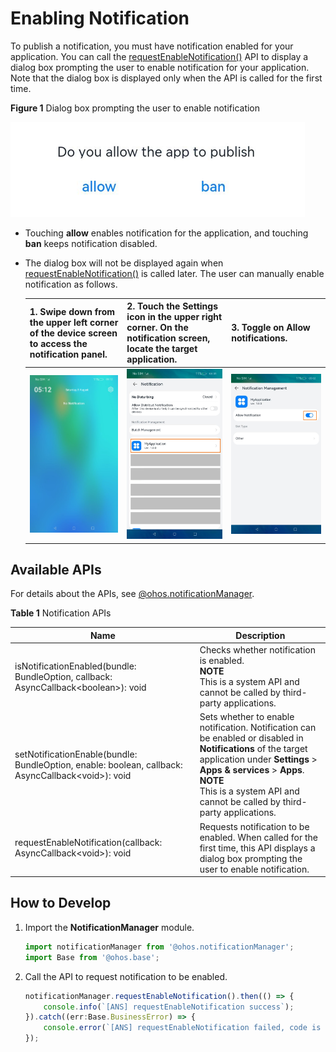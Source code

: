 # Enabling Notification


To publish a notification, you must have notification enabled for your application. You can call the [requestEnableNotification()](../reference/apis/js-apis-notificationManager.md#notificationmanagerrequestenablenotification) API to display a dialog box prompting the user to enable notification for your application. Note that the dialog box is displayed only when the API is called for the first time.

**Figure 1** Dialog box prompting the user to enable notification

![en-us_image_0000001416585590](figures/en-us_image_0000001416585590.png)


- Touching **allow** enables notification for the application, and touching **ban** keeps notification disabled.

- The dialog box will not be displayed again when [requestEnableNotification()](../reference/apis/js-apis-notificationManager.md#notificationmanagerrequestenablenotification) is called later. The user can manually enable notification as follows.
  
  | 1. Swipe down from the upper left corner of the device screen to access the notification panel.                             | 2. Touch the **Settings** icon in the upper right corner. On the notification screen, locate the target application.| 3. Toggle on **Allow notifications**.                                         |
  | ------------------------------------------------------------ | ------------------------------------------------------------ | ------------------------------------------------------------ |
  | ![en-us_image_0000001417062434](figures/en-us_image_0000001417062434.png) | ![en-us_image_0000001466462297](figures/en-us_image_0000001466462297.png) | ![en-us_image_0000001466782025](figures/en-us_image_0000001466782025.png) |


## Available APIs

For details about the APIs, see [@ohos.notificationManager](../reference/apis/js-apis-notificationManager.md#notificationmanagerrequestenablenotification).

**Table 1** Notification APIs

| Name | Description |
| -------- | -------- |
| isNotificationEnabled(bundle: BundleOption, callback: AsyncCallback&lt;boolean&gt;): void | Checks whether notification is enabled.<br>**NOTE**<br>This is a system API and cannot be called by third-party applications.      |
| setNotificationEnable(bundle: BundleOption, enable: boolean, callback: AsyncCallback&lt;void&gt;): void | Sets whether to enable notification. Notification can be enabled or disabled in **Notifications** of the target application under **Settings** > **Apps & services** > **Apps**.<br>**NOTE**<br>This is a system API and cannot be called by third-party applications.|
| requestEnableNotification(callback: AsyncCallback&lt;void&gt;): void | Requests notification to be enabled. When called for the first time, this API displays a dialog box prompting the user to enable notification.    |


## How to Develop

1. Import the **NotificationManager** module.

   ```ts
   import notificationManager from '@ohos.notificationManager';
   import Base from '@ohos.base';
   ```

2. Call the API to request notification to be enabled.

   ```ts
   notificationManager.requestEnableNotification().then(() => {
       console.info(`[ANS] requestEnableNotification success`);
   }).catch((err:Base.BusinessError) => {
       console.error(`[ANS] requestEnableNotification failed, code is ${err.code}, message is ${err.message}`);
   });
   ```
